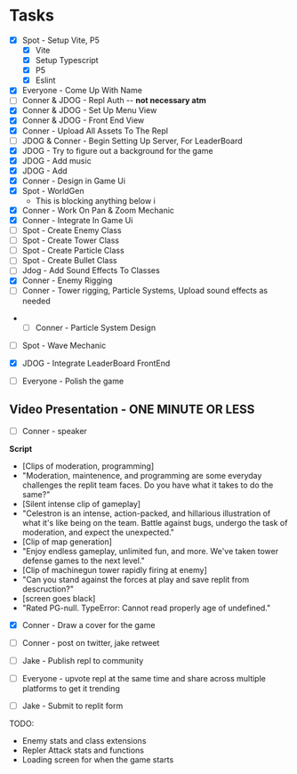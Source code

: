 # Tasks
+ [x] Spot - Setup Vite, P5
  + [x] Vite
  + [x] Setup Typescript
  + [x] P5
  + [x] Eslint
+ [x] Everyone - Come Up With Name
+ [ ] Conner & JDOG - Repl Auth -- **not necessary atm**
+ [x] Conner & JDOG - Set Up Menu View
+ [x] Conner & JDOG - Front End View
+ [x] Conner - Upload All Assets To The Repl
+ [ ] JDOG & Conner - Begin Setting Up Server, For LeaderBoard
+ [x] JDOG - Try to figure out a background for the game
+ [x] JDOG - Add music
+ [x] JDOG - Add 
+ [x] Conner - Design in Game Ui
+ [x] Spot - WorldGen
  + This is blocking anything below i
+ [x] Conner - Work On Pan & Zoom Mechanic
+ [x] Conner - Integrate In Game Ui
+ [ ] Spot - Create Enemy Class
+ [ ] Spot - Create Tower Class
+ [ ] Spot - Create Particle Class
+ [ ] Spot - Create Bullet Class
+ [ ] Jdog - Add Sound Effects To Classes
+ [x] Conner - Enemy Rigging
+ [ ] Conner - Tower rigging, Particle Systems, Upload sound effects as needed
+ + [ ] Conner - Particle System Design
+ [ ] Spot - Wave Mechanic
+ [x] JDOG - Integrate LeaderBoard FrontEnd
+ [ ] Everyone - Polish the game




## Video Presentation - ONE MINUTE OR LESS
+ [ ] Conner - speaker

**Script**
- [Clips of moderation, programming]
- "Moderation, maintenence, and programming are some everyday challenges the replit team faces.  Do you have what it takes to do the same?"
- [Silent intense clip of gameplay]
- "Celestron is an intense, action-packed, and hillarious illustration of what it's like being on the team.  Battle against bugs, undergo the task of moderation, and expect the unexpected."
- [Clip of map generation]
- "Enjoy endless gameplay, unlimited fun, and more.  We've taken tower defense games to the next level."
- [Clip of machinegun tower rapidly firing at enemy]
- "Can you stand against the forces at play and save replit from descruction?"
- [screen goes black]
- "Rated PG-null.  TypeError: Cannot read properly age of undefined."


+ [x] Conner - Draw a cover for the game
+ [ ] Conner - post on twitter, jake retweet
+ [ ] Jake - Publish repl to community
+ [ ] Everyone - upvote repl at the same time and share across multiple platforms to get it trending
+ [ ] Jake - Submit to replit form


TODO:
- Enemy stats and class extensions
- Repler Attack stats and functions
- Loading screen for when the game starts